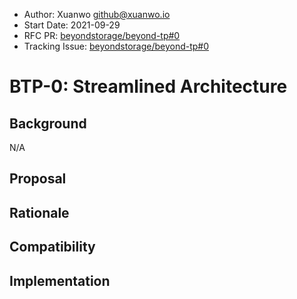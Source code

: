 - Author: Xuanwo <github@xuanwo.io>
- Start Date: 2021-09-29
- RFC PR: [beyondstorage/beyond-tp#0](https://github.com/beyondstorage/beyond-tp/issues/0)
- Tracking Issue: [beyondstorage/beyond-tp#0](https://github.com/beyondstorage/beyond-tp/issues/0)

# BTP-0: Streamlined Architecture

## Background

N/A

## Proposal

## Rationale

## Compatibility

## Implementation

